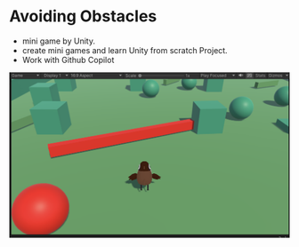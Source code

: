 # Avoiding Obstacles

- mini game by Unity.
- create mini games and learn Unity from scratch Project.
- Work with Github Copilot

![image](/Assets/Images/PlayScreenshot.png)
